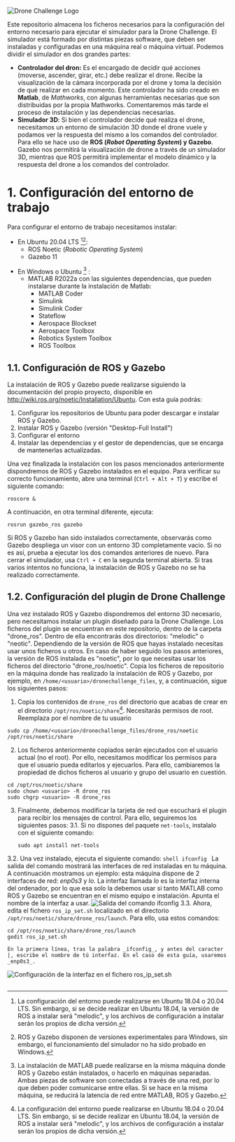 ![Drone Challenge Logo](https://blog.uclm.es/esiidronechallenge/files/2017/03/cropped-dc.logo_.png)

Este repositorio almacena los ficheros necesarios para la configuración del entorno necesario para ejecutar el simulador para la Drone Challenge. El simulador está formado por distintas piezas software, que deben ser instaladas y configuradas en una máquina real o máquina virtual. Podemos dividir el simulador en dos grandes partes:

- **Controlador del dron:** Es el encargado de decidir qué acciones (moverse, ascender, girar, etc.) debe realizar el drone. Recibe la visualización de la cámara incorporada por el drone y toma la decisión de qué realizar en cada momento. Este controlador ha sido creado en **Matlab**, de _Mathworks_, con algunas herramientas necesarias que son distribuidas por la propia Mathworks. Comentaremos más tarde el proceso de instalación y las dependencias necesarias.
- **Simulador 3D**: Si bien el controlador decide qué realiza el drone, necesitamos un entorno de simulación 3D donde el drone vuele y podamos ver la respuesta del mismo a los comandos del controlador. Para ello se hace uso de **ROS (_Robot Operating System_) y Gazebo**. Gazebo nos permitirá la visualización de drone a través de un simulador 3D, mientras que ROS permitirá implementar el modelo dinámico y la respuesta del drone a los comandos del controlador.



# 1. Configuración del entorno de trabajo

Para configurar el entorno de trabajo necesitamos instalar:

- En Ubuntu 20.04 LTS [^ 1][^2]:
  - ROS Noetic (_Robotic Operating System_)
  - Gazebo 11

[^1]: La configuración del entorno puede realizarse en Ubuntu 18.04 o 20.04 LTS. Sin embargo, si se decide realizar en Ubuntu 18.04, la versión de ROS a instalar será "melodic", y los archivos de configuración a instalar serán los propios de dicha versión.
[^2]: ROS y Gazebo disponen de versiones experimentales para Windows, sin embargo, el funcionamiento del simulador no ha sido probado en Windows.

- En Windows o Ubuntu [^3] :
  - MATLAB R2022a con las siguientes dependencias, que pueden instalarse durante la instalación de Matlab:
    - MATLAB Coder
    - Simulink
    - Simulink Coder
    - Stateflow
    - Aerospace Blockset
    - Aerospace Toolbox
    - Robotics System Toolbox
    - ROS Toolbox

[^3]: La instalación de MATLAB puede realizarse en la misma máquina donde ROS y Gazebo están instalados, o hacerlo en máquinas separadas. Ambas piezas de software son conectadas a través de una red, por lo que deben poder comunicarse entre ellas. Si se hace en la misma máquina, se reducirá la latencia de red entre MATLAB, ROS y Gazebo.  

## 1.1. Configuración de ROS y Gazebo
La instalación de ROS y Gazebo puede realizarse siguiendo la documentación del propio proyecto, disponible en http://wiki.ros.org/noetic/Installation/Ubuntu. Con esta guía podrás:
1. Configurar los repositorios de Ubuntu para poder descargar e instalar ROS y Gazebo.
2. Instalar ROS y Gazebo (versión "Desktop-Full Install")
3. Configurar el entorno 
4. Instalar las dependencias y el gestor de dependencias, que se encarga de mantenerlas actualizadas.

Una vez finalizada la instalación con los pasos mencionados anteriormente dispondremos de ROS y Gazebo instalados en el equipo. Para verificar su correcto funcionamiento, abre una terminal (`Ctrl + Alt + T`) y escribe el siguiente comando:
```
roscore &
```
A continuación, en otra terminal diferente, ejecuta:
```
rosrun gazebo_ros gazebo
```
Si ROS y Gazebo han sido instalados correctamente, observarás como Gazebo despliega un visor con un entorno 3D completamente vacio. Si no es así, prueba a ejecutar los dos comandos anteriores de nuevo. Para cerrar el simulador, usa `Ctrl + C` en la segunda terminal abierta. Si tras varios intentos no funciona, la instalación de ROS y Gazebo no se ha realizado correctamente.

## 1.2. Configuración del plugin de Drone Challenge
Una vez instalado ROS y Gazebo dispondremos del entorno 3D necesario, pero necesitamos instalar un plugin diseñado para la Drone Challenge. Los ficheros del plugin se encuentran en este repositorio, dentro de la carpeta "drone_ros". Dentro de ella encontrarás dos directorios: "melodic" o "neotic". Dependiendo de la versión de ROS que hayas instalado necesitas usar unos ficheros u otros. En caso de haber seguido los pasos anteriores, la versión de ROS instalada es "noetic", por lo que necesitas usar los ficheros del directorio "drone_ros/noetic".
Copia los ficheros de repositorio en la máquina donde has realizado la instalación de ROS y Gazebo, por ejemplo, en `/home/<usuario>/dronechallenge_files`, y, a continuación, sigue los siguientes pasos:

1. Copia los contenidos de `drone_ros` del directorio que acabas de crear en el directorio `/opt/ros/noetic/share`[^1]. Necesitarás permisos de root. Reemplaza _<usuario>_ por el nombre de tu usuario
```shell
sudo cp /home/<usuario>/dronechallenge_files/drone_ros/noetic /opt/ros/noetic/share
```
2.	Los ficheros anteriormente copiados serán ejecutados con el usuario actual (no el root). Por ello, necesitamos modificar los permisos para que el usuario pueda editarlos y ejecuarlos. Para ello, cambiaremos la propiedad de dichos ficheros al usuario y grupo del usuario en cuestión.
```shell
cd /opt/ros/noetic/share
sudo chown <usuario> -R drone_ros
sudo chgrp <usuario> -R drone_ros
```
3.	Finalmente, debemos modificar la tarjeta de red que escuchará el plugin para recibir los mensajes de control. Para ello, seguiremos los siguientes pasos:
3.1.	Si no dispones del paquete `net-tools`, instalalo con el siguiente comando:
	```shell
	sudo apt install net-tools
	```
3.2.	Una vez instalado, ejecuta el siguiente comando:
	```shell
	ifconfig
	```
	La salida del comando mostrará las interfaces de red instaladas en tu máquina. A 	continuación mostramos un ejemplo: esta máquina dispone de 2 interfaces de red: 	_enp0s3_ y _lo_. La interfaz llamada _lo_ es la interfaz interna del ordenador, por lo que esa solo la debemos usar si tanto MATLAB como ROS y Gazebo se encuentran en el mismo equipo e instalación. Apunta el nombre de la interfaz a usar.
![Salida del comando ifconfig](https://i.imgur.com/A97i0zu.png)
3.3.	Ahora, edita el fichero `ros_ip_set.sh` localizado en el directorio `/opt/ros/noetic/share/drone_ros/launch`. Para ello, usa estos comandos:
```shell
cd /opt/ros/noetic/share/drone_ros/launch
gedit ros_ip_set.sh
```
	En la primera línea, tras la palabra _ifconfig_, y antes del caracter |, escribe el nombre de tú interfaz. En el caso de esta guía, usaremos _enp0s3_. 
![Configuración de la interfaz en el fichero ros_ip_set.sh](https://i.imgur.com/D8lMIg0_d.webp?maxwidth=760&fidelity=grand)

## 